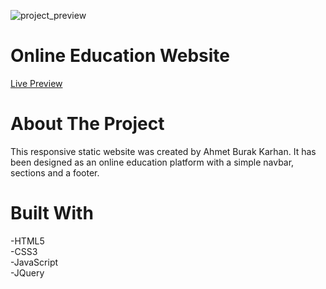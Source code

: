 ![project_preview](https://github.com/kobrak1/online_education_website/assets/114083611/26859f67-471f-4442-b2bf-86fcf8dbce78)
# Online Education Website
[Live Preview]([https://online-education-website-brown.vercel.app/](https://online-education-website-git-master-kobrak1.vercel.app/))
# About The Project
This responsive static website was created by Ahmet Burak Karhan. It has been designed as an online education platform with a simple navbar, sections and a footer.
# Built With
-HTML5\
-CSS3\
-JavaScript\
-JQuery

